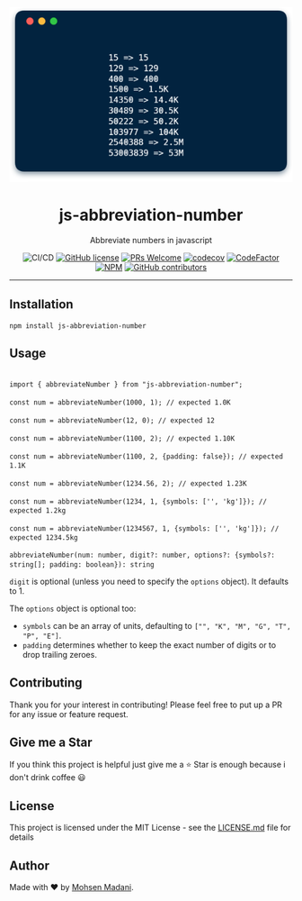 <div align="center">
	<p align="center">
		<img src="./images/cover.png"/>
	</p>
	<h1 align="center">js-abbreviation-number</h1>
	<p align="center">Abbreviate numbers in javascript</p>

![CI/CD](https://github.com/moh3n9595/js-abbreviation-number/workflows/Continuous%20Integration/badge.svg)
[![GitHub license](https://img.shields.io/badge/license-MIT-blue.svg)](https://github.com/moh3n9595/js-abbreviation-number/blob/master/LICENSE)
[![PRs Welcome](https://img.shields.io/badge/PRs-welcome-orange.svg)](https://github.com/moh3n9595/js-abbreviation-number/compare)
[![codecov](https://codecov.io/gh/moh3n9595/js-abbreviation-number/branch/master/graph/badge.svg)](https://codecov.io/gh/moh3n9595/js-abbreviation-number) [![CodeFactor](https://www.codefactor.io/repository/github/moh3n9595/js-abbreviation-number/badge/master)](https://www.codefactor.io/repository/github/moh3n9595/js-abbreviation-number/overview/master)
[![NPM](https://img.shields.io/npm/v/js-abbreviation-number.svg)](https://www.npmjs.com/package/js-abbreviation-number)
[![GitHub contributors](https://img.shields.io/github/contributors/moh3n9595/js-abbreviation-number.svg)](https://GitHub.com/moh3n9595/js-abbreviation-number/contributors/)

</div>
<hr />

## Installation

```
npm install js-abbreviation-number
```

## Usage

```

import { abbreviateNumber } from "js-abbreviation-number";

const num = abbreviateNumber(1000, 1); // expected 1.0K

const num = abbreviateNumber(12, 0); // expected 12

const num = abbreviateNumber(1100, 2); // expected 1.10K

const num = abbreviateNumber(1100, 2, {padding: false}); // expected 1.1K

const num = abbreviateNumber(1234.56, 2); // expected 1.23K

const num = abbreviateNumber(1234, 1, {symbols: ['', 'kg']}); // expected 1.2kg

const num = abbreviateNumber(1234567, 1, {symbols: ['', 'kg']}); // expected 1234.5kg

```

`abbreviateNumber(num: number, digit?: number, options?: {symbols?: string[]; padding: boolean}): string`

`digit` is optional (unless you need to specify the `options` object). It defaults to 1.

The `options` object is optional too:

- `symbols` can be an array of units, defaulting to `["", "K", "M", "G", "T", "P", "E"]`.
- `padding` determines whether to keep the exact number of digits or to drop trailing zeroes.


## Contributing

Thank you for your interest in contributing! Please feel free to put up a PR for any issue or feature request.

## Give me a Star

If you think this project is helpful just give me a ⭐️ Star is enough because i don't drink coffee 😃

## License

This project is licensed under the MIT License - see the [LICENSE.md](https://github.com/moh3n9595/js-abbreviation-number/blob/master/LICENSE) file for details

## Author

Made with ❤️ by [Mohsen Madani](https://github.com/moh3n9595).

